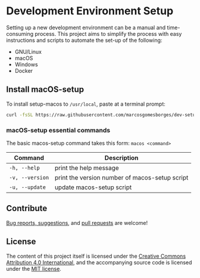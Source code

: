# Development Environment Setup

Setting up a new development environment can be a manual and time-consuming process. This project aims to simplify the process with easy instructions and scripts to automate the set-up of the following:

* GNU/Linux
* macOS
* Windows
* Docker

## Install macOS-setup

To install setup-macos to `/usr/local`, paste at a terminal prompt:

```bash
curl -fsSL https://raw.githubusercontent.com/marcosgomesborges/dev-setup/master/macos -o /usr/local/bin/macos && chmod +x /usr/local/bin/macos
```

### macOS-setup essential commands

The basic macos-setup command takes this form: `macos <command>`

| Command           | Description                                       |
| ---               | ---                                               |
| `-h, --help`      | print the help message                            |
| `-v, --version`   | print the version number of macos-setup script    |
| `-u, --update`    | update macos-setup script                         |

## Contribute

[Bug reports, suggestions](https://github.com/marcosgomesborges/dev-setup/issues), and [pull requests](https://github.com/marcosgomesborges/dev-setup/pulls) are welcome!

## License

The content of this project itself is licensed under the [Creative Commons Attribution 4.0 International](https://creativecommons.org/licenses/by/4.0), and the accompanying source code is licensed under the [MIT license](LICENSE.md).
